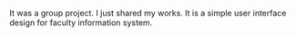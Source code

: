 It was a group project. I just shared my works. It is a simple user interface design for faculty information system.
